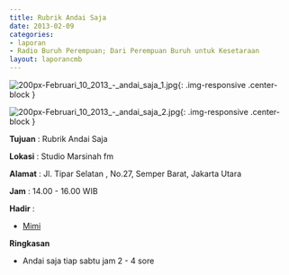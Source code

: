 ```yaml
---
title: Rubrik Andai Saja 
date: 2013-02-09
categories:
- laporan
- Radio Buruh Perempuan; Dari Perempuan Buruh untuk Kesetaraan
layout: laporancmb
---
```



![200px-Februari_10_2013_-_andai_saja_1.jpg](/uploads/200px-Februari_10_2013_-_andai_saja_1.jpg){: .img-responsive .center-block }

![200px-Februari_10_2013_-_andai_saja_2.jpg](/uploads/200px-Februari_10_2013_-_andai_saja_2.jpg){: .img-responsive .center-block }


**Tujuan** : Rubrik Andai Saja 

**Lokasi** : Studio Marsinah fm 

**Alamat** : Jl. Tipar Selatan , No.27, Semper Barat, Jakarta Utara 

**Jam** : 14.00 - 16.00 WIB 

**Hadir** :
* [Mimi](http://wiki.ciptamedia.org/wiki/Mimi)

**Ringkasan**  
* Andai saja tiap sabtu jam 2 - 4 sore
